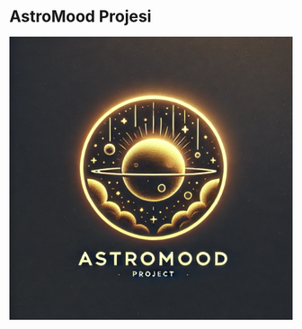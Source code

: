 # AstroMood Projesi
![AstroMood Logo](https://github.com/esmanurulu/astroMood/blob/main/images/astroMood1.webp?raw=true)
